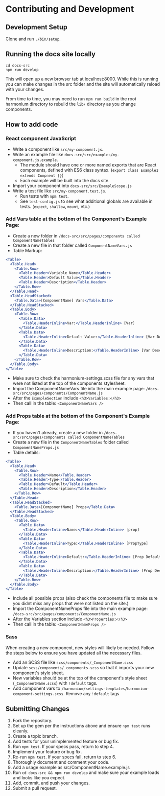 # Contributing and Development

## Development Setup

Clone and run `./bin/setup`.

## Running the docs site locally

```
cd docs-src
npm run develop
```

This will open up a new browser tab at localhost:8000.
While this is running you can make changes in the src folder and the site will
automatically reload with your changes.

From time to time, you may need to run `npm run build` in the root harmonium
directory to rebuild the `lib/` directory as you change components.

## How to add code

### React component JavaScript

* Write a component like `src/my-component.js`.
* Write an example file like `docs-src/src/examples/my-component.js.example`.
  * The module should have one or more named exports that are React components, defined with ES6 class syntax. (`export class Example1 extends Compnent {}`)
  * Each example will be built into the docs site.
* Import your component into `docs-src/src/ExampleScope.js`
* Write a test file like `src/my-component.test.js`.
  * Run tests with `npm test`.
  * See `test-config.js` to see what additional globals are available in tests. (`expect`, `shallow`, `mount`, etc.)

### Add Vars table at the bottom of the Component's Example Page:

* Create a new folder in `/docs-src/src/pages/components called ComponentNameTables`
* Create a new file in that folder called `ComponentNameVars.js`
* Table Markup:
```jsx
<Table>
  <Table.Head>
    <Table.Row>
      <Table.Header>Variable Name</Table.Header>
      <Table.Header>Default Value</Table.Header>
      <Table.Header>Description</Table.Header>
    </Table.Row>
  </Table.Head>
  <Table.HeadStacked>
    <Table.Data>[ComponentName] Vars</Table.Data>
  </Table.HeadStacked>
  <Table.Body>
    <Table.Row>
      <Table.Data>
        <Table.HeaderInline>Var:</Table.HeaderInline> [Var]
      </Table.Data>
      <Table.Data>
        <Table.HeaderInline>Default Value:</Table.HeaderInline> [Var Default]
      </Table.Data>
      <Table.Data>
        <Table.HeaderInline>Description:</Table.HeaderInline> [Var Desc.]
      </Table.Data>
    </Table.Row>
  </Table.Body>
</Table>
```
  * Make sure to check the harmonium-settings.scss file for any vars that were not listed at the top of the components stylesheet.
* Import the ComponentNameVars file into the main example page: `/docs-src/src/pages/components/ComponentName.js`
* After the `ExampleSection` include `<h3>Variables:</h3>`
* Then call in the table: `<ComponentNameVars />`

### Add Props table at the bottom of the Component's Example Page:

* If you haven't already, create a new folder in `/docs-src/src/pages/components called ComponentNameTables`
* Create a new file in the `ComponentNameTables` folder called `ComponentNameProps.js`
* Table details:
```jsx
<Table>
  <Table.Head>
    <Table.Row>
      <Table.Header>Name</Table.Header>
      <Table.Header>Type</Table.Header>
      <Table.Header>Default</Table.Header>
      <Table.Header>Description</Table.Header>
    </Table.Row>
  </Table.Head>
  <Table.HeadStacked>
    <Table.Data>[ComponentName] Props</Table.Data>
  </Table.HeadStacked>
  <Table.Body>
    <Table.Row>
      <Table.Data>
        <Table.HeaderInline>Name:</Table.HeaderInline> [prop]
      </Table.Data>
      <Table.Data>
        <Table.HeaderInline>Type:</Table.HeaderInline> [PropType]
      </Table.Data>
      <Table.Data>
        <Table.HeaderInline>Default:</Table.HeaderInline> [Prop Default]
      </Table.Data>
      <Table.Data>
        <Table.HeaderInline>Description:</Table.HeaderInline> [Prop Desc.]
      </Table.Data>
    </Table.Row>
  </Table.Body>
</Table>
```
  * Include all possible props (also check the components file to make sure you didnt miss any props that were not listed on the site.)
* Import the ComponentNameProps file into the main example page: `/docs-src/src/pages/components/ComponentName.js`
* After the Variables section include `<h3>Properties:</h3>`
* Then call in the table: `<ComponentNameProps />`


### Sass

When creating a new component, new styles will likely be needed. Follow the steps below to ensure you have updated all the necessary files.

* Add an SCSS file like `scss/components/_ComponentName.scss`
* Update `scss/components/_components.scss` so that it imports your new component's style sheet.
* New variables should be at the top of the component's style sheet (`_ComponentName.scss`) with `!default` tags.
* Add component vars to `/harmonium/settings-templates/harmonium-component-settings.scss`. Remove any `!default` tags


## Submitting Changes

1. Fork the repository.
2. Set up the gem per the instructions above and ensure `npm test`
   runs cleanly.
3. Create a topic branch.
4. Add tests for your unimplemented feature or bug fix.
5. Run `npm test`. If your specs pass, return to step 4.
6. Implement your feature or bug fix.
7. Re-run `npm test`. If your specs fail, return to step 6.
8. Thoroughly document and comment your code.
9. Add a usage example as src/ComponentName.example.js
10. Run `cd docs-src && npm run develop` and make sure your example loads and looks like you expect.
11. Add, commit, and push your changes.
12. Submit a pull request.
